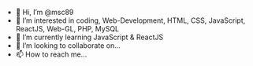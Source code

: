 - 👋 Hi, I’m @msc89
- 👀 I’m interested in coding, Web-Development, HTML, CSS, JavaScript, ReactJS, Web-GL, PHP, MySQL
- 🌱 I’m currently learning JavaScript & ReactJS
- 💞️ I’m looking to collaborate on...
- 📫 How to reach me...

<!---
msc89/msc89 is a ✨ special ✨ repository because its `README.md` (this file) appears on your GitHub profile.
You can click the Preview link to take a look at your changes.
--->
